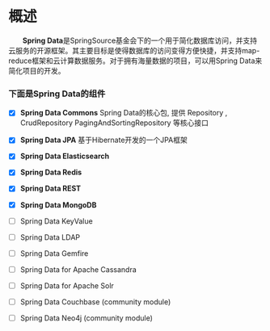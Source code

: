 # 概述
 
 &emsp;&emsp;**Spring Data**是SpringSource基金会下的一个用于简化数据库访问，并支持云服务的开源框架。其主要目标是使得数据库的访问变得方便快捷，并支持map-reduce框架和云计算数据服务。对于拥有海量数据的项目，可以用Spring Data来简化项目的开发。
 
### 下面是Spring Data的组件

- [x]  **Spring Data Commons** Spring Data的核心包, 提供 Repository , CrudRepository PagingAndSortingRepository 等核心接口

- [x]  **Spring Data JPA**  基于Hibernate开发的一个JPA框架

- [x]  **Spring Data Elasticsearch**  

- [x]  **Spring Data Redis**

- [x]  **Spring Data REST**

- [x]  **Spring Data MongoDB**

- [ ]  Spring Data KeyValue

- [ ]  Spring Data LDAP

- [ ]  Spring Data Gemfire

- [ ]  Spring Data for Apache Cassandra

- [ ]  Spring Data for Apache Solr

- [ ]  Spring Data Couchbase (community module)

- [ ]  Spring Data Neo4j (community module)
 